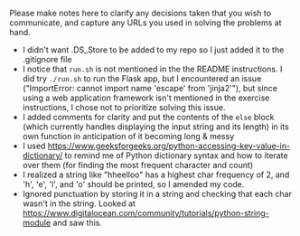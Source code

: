 Please make notes here to clarify any decisions taken that you wish to communicate, and capture any URLs you used in solving the problems at hand.
* I didn't want .DS_Store to be added to my repo so I just added it to the .gitignore file
* I notice that `run.sh` is not mentioned in the the README instructions. I did try `./run.sh` to run the Flask app, but I encountered an issue ("ImportError: cannot import name 'escape' from 'jinja2'"), but since using a web application framework isn't mentioned in the exercise instructions, I chose not to prioritize solving this issue.
* I added comments for clarity and put the contents of the `else` block (which currently handles displaying the input string and its length) in its own function in anticipation of it becoming long & messy
* I used https://www.geeksforgeeks.org/python-accessing-key-value-in-dictionary/ to remind me of Python dictionary syntax and how to iterate over them (for finding the most frequent character and count)
* I realized a string like "hheelloo" has a highest char frequency of 2, and 'h', 'e', 'l', and 'o' should be printed, so I amended my code.
* Ignored punctuation by storing it in a string and checking that each char wasn't in the string. Looked at https://www.digitalocean.com/community/tutorials/python-string-module and saw this.
